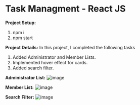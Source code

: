 # Task Managment - React JS

**Project Setup:**
1. npm i
2. npm start


**Project Details:**
In this project, I completed the following tasks
1. Added Administrator and Member Lists.
2. Implemented hover effect for cards.
3. Added search filter.


**Administrator List:**
![image](https://github.com/surendransaha/CDW_Machine_Task_Surendran/assets/71213725/860da531-37ca-48e3-9eef-83d06650be19)


**Member List:**
![image](https://github.com/surendransaha/CDW_Machine_Task_Surendran/assets/71213725/ab481dde-697c-4c40-8df3-067db9db08dd)


**Search Filter:**
![image](https://github.com/surendransaha/CDW_Machine_Task_Surendran/assets/71213725/76763431-2b91-4a0e-8138-5c1cf99e3af5)
